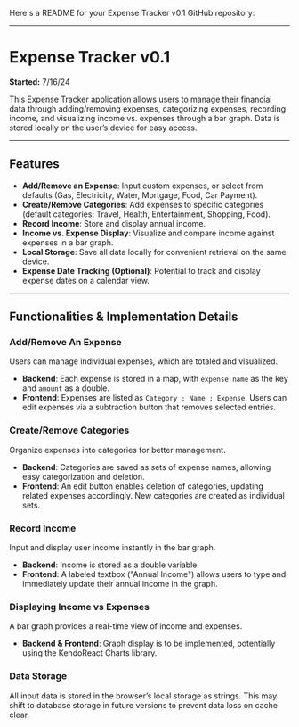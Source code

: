 Here's a README for your Expense Tracker v0.1 GitHub repository:

---

# Expense Tracker v0.1

**Started:** 7/16/24

This Expense Tracker application allows users to manage their financial data through adding/removing expenses, categorizing expenses, recording income, and visualizing income vs. expenses through a bar graph. Data is stored locally on the user’s device for easy access.

---

## Features
- **Add/Remove an Expense**: Input custom expenses, or select from defaults (Gas, Electricity, Water, Mortgage, Food, Car Payment).
- **Create/Remove Categories**: Add expenses to specific categories (default categories: Travel, Health, Entertainment, Shopping, Food).
- **Record Income**: Store and display annual income.
- **Income vs. Expense Display**: Visualize and compare income against expenses in a bar graph.
- **Local Storage**: Save all data locally for convenient retrieval on the same device.
- **Expense Date Tracking (Optional)**: Potential to track and display expense dates on a calendar view.

---

## Functionalities & Implementation Details

### Add/Remove An Expense 
Users can manage individual expenses, which are totaled and visualized.
- **Backend**: Each expense is stored in a map, with `expense name` as the key and `amount` as a double.
- **Frontend**: Expenses are listed as `Category ; Name ; Expense`. Users can edit expenses via a subtraction button that removes selected entries.

### Create/Remove Categories 
Organize expenses into categories for better management.
- **Backend**: Categories are saved as sets of expense names, allowing easy categorization and deletion.
- **Frontend**: An edit button enables deletion of categories, updating related expenses accordingly. New categories are created as individual sets.

### Record Income 
Input and display user income instantly in the bar graph.
- **Backend**: Income is stored as a double variable.
- **Frontend**: A labeled textbox ("Annual Income") allows users to type and immediately update their annual income in the graph.

### Displaying Income vs Expenses 
A bar graph provides a real-time view of income and expenses.
- **Backend & Frontend**: Graph display is to be implemented, potentially using the KendoReact Charts library.

### Data Storage
All input data is stored in the browser’s local storage as strings. This may shift to database storage in future versions to prevent data loss on cache clear.

